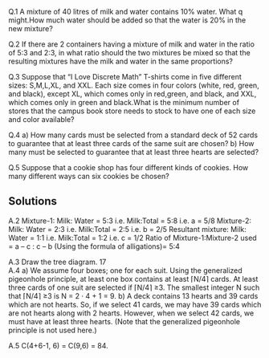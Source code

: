 
Q.1 A mixture of 40 litres of milk and water contains 10% water. What q might.How much water should be added so that the water is 20% in the new mixture?  

Q.2 If there are 2 containers having a mixture of milk and water in the ratio of 5:3 and 2:3, in what ratio should the two mixtures be mixed so that the resulting mixtures have the milk and water in the same proportions?  

Q.3 Suppose that “I Love Discrete Math” T-shirts come in five different sizes: S,M,L,XL, and XXL. Each size comes in four colors (white, red, green, and black), except XL, which comes only in red,green, and black, and XXL, which comes only in green and black.What is the minimum number of stores that the campus book store needs to stock to have one of each size and color available?

Q.4 a) How many cards must be selected from a standard
deck of 52 cards to guarantee that at least three cards of the same suit are chosen?
 b) How many must be selected to guarantee that at least three
hearts are selected?

Q.5 Suppose that a cookie shop has four different
kinds of cookies. How many different ways can six
cookies be chosen? 













## Solutions
A.2 Mixture-1: Milk: Water = 5:3 i.e. Milk:Total = 5:8 i.e. a = 5/8
Mixture-2: Milk: Water = 2:3 i.e. Milk:Total = 2:5 i.e. b = 2/5
Resultant mixture: Milk: Water = 1:1 i.e. Milk:Total = 1:2 i.e. c = 1/2
Ratio of Mixture-1:Mixture-2 used = a – c : c – b (Using the formula of alligations)= 5:4

A.3 Draw the tree diagram. 17   
A.4  a) We assume four boxes; one for each suit. Using the
generalized pigeonhole principle, at least one box contains at least
⌈N/4⌉ cards. At least three cards of one suit are selected if ⌈N/4⌉
≥3. The smallest integer N such that ⌈N/4⌉ ≥3 is N
= 2 · 4 + 1 = 9.
 b) A deck contains 13 hearts and 39 cards which are not hearts. So, if we
select 41 cards, we may have 39 cards which are not hearts along with 2
hearts. However, when we select 42 cards, we must have at least three
hearts. (Note that the generalized pigeonhole principle is not used here.)

A.5 C(4+6-1, 6) = C(9,6) = 84.
 

 